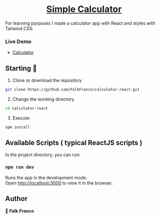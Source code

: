 <h1 align="center" style="border-bottom: none">
    <b>
        <a href="https://calculator-react-ff.netlify.app/"> Simple Calculator</a><br>
    </b>
    
</h1>

For learning purposes I made a calculator app with React and styles with Tailwind CSS.


### Live Demo
* [Calculator](https://calculator-react-ff.netlify.app/)

## Starting 🚀

1. Clone or download the repository 

```bash
git clone https://github.com/FalkFranco/calculator-react.git
```
2. Change the working directory

```bash
cd calculator-react
```

3. Execute:

```bash
npm install
```


## Available Scripts ( typical ReactJS scripts )

In the project directory, you can run:

### `npm run dev`

Runs the app in the development mode.\
Open [http://localhost:3000](http://localhost:3000) to view it in the browser.


## Author

👤 **Falk Franco**
